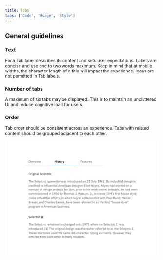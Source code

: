 ```yaml
---
title: Tabs
tabs: ['Code', 'Usage', 'Style']
---
```


## General guidelines

### Text

Each Tab label describes its content and sets user expectations. Labels are concise and use one to two words maximum. Keep in mind that at mobile widths, the character length of a title will impact the experience. Icons are not permitted in Tab labels.

### Number of tabs

A maximum of six tabs may be displayed. This is to maintain an uncluttered UI and reduce cognitive load for users.

### Order

Tab order should be consistent across an experience. Tabs with related content should be grouped adjacent to each other.

<image-component cols=“8”>

![An example of tabs being used.](images/tab-usage-1.png)

</image-component>
